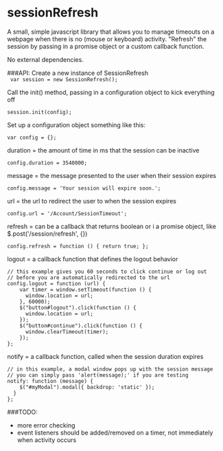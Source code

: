 sessionRefresh
==============

A small, simple javascript library that allows you to manage timeouts on a webpage when there is no (mouse or keyboard) activity.  "Refresh" the session by passing in a promise object or a custom callback function.
  
No external dependencies.  

###API:
Create a new instance of SessionRefresh  
``` var session = new SessionRefresh();``` 

Call the init() method, passing in a configuration object to kick everything off  
``` 
session.init(config);
```
Set up a configuration object something like this:
```
var config = {};
```
duration = the amount of time in ms that the session can be inactive
```
config.duration = 3540000;
```
message = the message presented to the user when their session expires
```
config.message = 'Your session will expire soon.';
```
url = the url to redirect the user to when the session expires
```
config.url = '/Account/SessionTimeout';
```
refresh = can be a callback that returns boolean or i a promise object, like $.post('/session/refresh', {})
```
config.refresh = function () { return true; };
```
logout = a callback function that defines the logout behavior
```
// this example gives you 60 seconds to click continue or log out  
// before you are automatically redirected to the url
config.logout = function (url) {  
    var timer = window.setTimeout(function () {
      window.location = url;
    }, 60000);
    $("button#logout").click(function () {
      window.location = url;
    });
    $("button#continue").click(function () {
      window.clearTimeout(timer);
    });
};
```
notify = a callback function, called when the session duration expires
```
// in this example, a modal window pops up with the session message
// you can simply pass 'alert(message);' if you are testing
notify: function (message) {  
    $("#myModal").modal({ backdrop: 'static' });
  }
};
```  
###TODO:
+ more error checking
+ event listeners should be added/removed on a timer, not immediately when activity occurs
